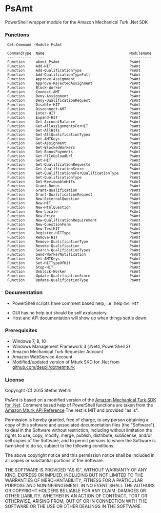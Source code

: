 # PsAmt
PowerShell wrapper module for the Amazon Mechanical Turk .Net SDK



### Functions

     Get-Command -Module PsAmt

     CommandType  Name                                       ModuleName
     -----------  ----                                       ----------
     Function     about_PsAmt                                PsAmt
     Function     Add-HIT                                    PsAmt
     Function     Add-QualificationType                      PsAmt
     Function     Add-QualificationTypeFull                  PsAmt
     Function     Approve-Assignment                         PsAmt
     Function     Approve-RejectedAssignment                 PsAmt
     Function     Block-Worker                               PsAmt
     Function     Connect-AMT                                PsAmt
     Function     Deny-Assignment                            PsAmt
     Function     Deny-QualificationRequest                  PsAmt
     Function     Disable-HIT                                PsAmt
     Function     Disconnect-AMT                             PsAmt
     Function     Enter-HIT                                  PsAmt
     Function     Expand-HIT                                 PsAmt
     Function     Get-AccountBalance                         PsAmt
     Function     Get-AllAssignmentsForHIT                   PsAmt
     Function     Get-AllHITs                                PsAmt
     Function     Get-AllQualificationTypes                  PsAmt
     Function     Get-AMTKeys                                PsAmt
     Function     Get-Assignment                             PsAmt
     Function     Get-BlockedWorkers                         PsAmt
     Function     Get-BonusPayments                          PsAmt
     Function     Get-FileUploadUrl                          PsAmt
     Function     Get-HIT                                    PsAmt
     Function     Get-QualificationRequests                  PsAmt
     Function     Get-QualificationScore                     PsAmt
     Function     Get-QualificationsForQualificationType     PsAmt
     Function     Get-QualificationType                      PsAmt
     Function     Get-ReviewableHITs                         PsAmt
     Function     Grant-Bonus                                PsAmt
     Function     Grant-Qualification                        PsAmt
     Function     Grant-QualificationRequest                 PsAmt
     Function     New-ExternalQuestion                       PsAmt
     Function     New-HIT                                    PsAmt
     Function     New-HtmlQuestion                           PsAmt
     Function     New-Locale                                 PsAmt
     Function     New-Price                                  PsAmt
     Function     New-QualificationRequirement               PsAmt
     Function     New-QuestionForm                           PsAmt
     Function     New-TestHIT                                PsAmt
     Function     Register-HITType                           PsAmt
     Function     Remove-HIT                                 PsAmt
     Function     Remove-QualificationType                   PsAmt
     Function     Revoke-Qualification                       PsAmt
     Function     Search-QualificationTypes                  PsAmt
     Function     Send-WorkerNotification                    PsAmt
     Function     Set-AMTKeys                                PsAmt
     Function     Set-HITTypeOfHit                           PsAmt
     Function     Stop-HIT                                   PsAmt
     Function     Unblock-Worker                             PsAmt
     Function     Update-QualificationScore                  PsAmt
     Function     Update-QualificationType                   PsAmt

### Documentation

- PowerShell scripts have comment based help, i.e. help `Get-HIT`
* GUI has no help but should be self explanatory.
* Host and API documentation will show up when things settle down.

### Prerequisites

- Windows 7, 8, 10
- Windows Management Framework 3 (.Net4, PowerShell 3)
- Amazon Mechanical Turk Requester Account
- Amazon WebService Account
- Modified/updated version of Mturk SKD for .Net from [github.com/descil/dotnetmturk](https://github.com/descil/dotnetmturk)

### License

Copyright (C) 2015 Stefan Wehrli

PsAmt is based on a modified version of the [Amazon Mechanical Turk SDK for .Net](http://mturkdotnet.codeplex.com/). 
Comment based help of PowerShell functions are taken from the [Amazon Mturk API Reference](http://docs.aws.amazon.com/AWSMechTurk/latest/AWSMturkAPI/Welcome.html)
The rest is MIT and provided "as is".

Permission is hereby granted, free of charge, to any person obtaining a copy of this software and associated documentation files (the "Software"), to deal in the Software without restriction, including without limitation the rights to use, copy, modify, merge, publish, distribute, sublicense, and/or sell copies of the Software, and to permit persons to whom the Software is furnished to do so, subject to the following conditions:

The above copyright notice and this permission notice shall be included in all copies or substantial portions of the Software.

THE SOFTWARE IS PROVIDED "AS IS", WITHOUT WARRANTY OF ANY KIND, EXPRESS OR IMPLIED, INCLUDING BUT NOT LIMITED TO THE WARRANTIES OF MERCHANTABILITY, FITNESS FOR A PARTICULAR PURPOSE AND NONINFRINGEMENT. IN NO EVENT SHALL THE AUTHORS OR COPYRIGHT HOLDERS BE LIABLE FOR ANY CLAIM, DAMAGES OR OTHER LIABILITY, WHETHER IN AN ACTION OF CONTRACT, TORT OR OTHERWISE, ARISING FROM, OUT OF OR IN CONNECTION WITH THE SOFTWARE OR THE USE OR OTHER DEALINGS IN THE SOFTWARE.
